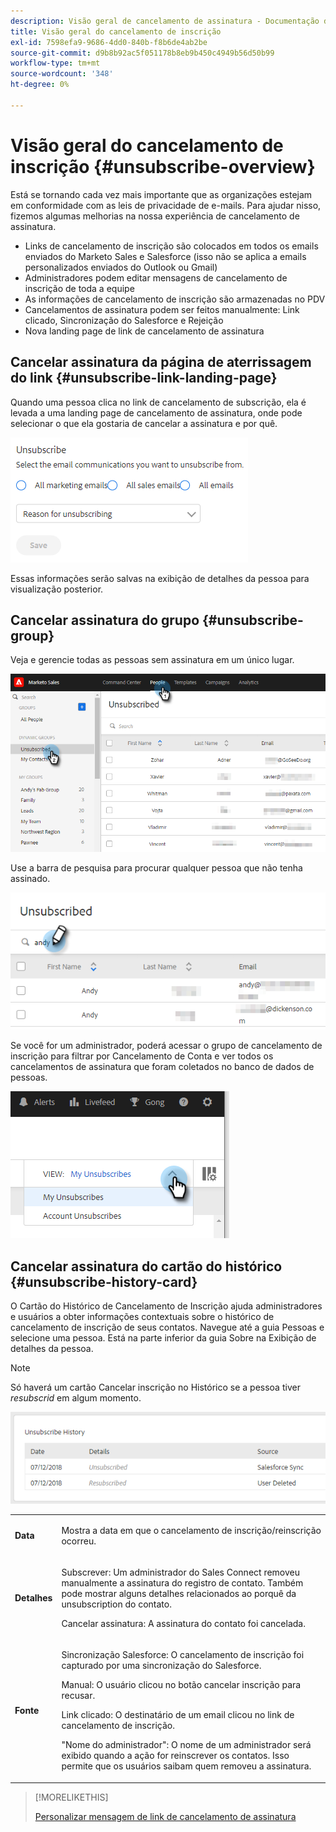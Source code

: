 ```yaml
---
description: Visão geral de cancelamento de assinatura - Documentação do Marketo - Documentação do produto
title: Visão geral do cancelamento de inscrição
exl-id: 7598efa9-9686-4dd0-840b-f8b6de4ab2be
source-git-commit: d9b8b92ac5f051178b8eb9b450c4949b56d50b99
workflow-type: tm+mt
source-wordcount: '348'
ht-degree: 0%

---
```


# Visão geral do cancelamento de inscrição {#unsubscribe-overview}

Está se tornando cada vez mais importante que as organizações estejam em conformidade com as leis de privacidade de e-mails. Para ajudar nisso, fizemos algumas melhorias na nossa experiência de cancelamento de assinatura.

* Links de cancelamento de inscrição são colocados em todos os emails enviados do Marketo Sales e Salesforce (isso não se aplica a emails personalizados enviados do Outlook ou Gmail)
* Administradores podem editar mensagens de cancelamento de inscrição de toda a equipe
* As informações de cancelamento de inscrição são armazenadas no PDV
* Cancelamentos de assinatura podem ser feitos manualmente: Link clicado, Sincronização do Salesforce e Rejeição
* Nova landing page de link de cancelamento de assinatura

## Cancelar assinatura da página de aterrissagem do link {#unsubscribe-link-landing-page}

Quando uma pessoa clica no link de cancelamento de subscrição, ela é levada a uma landing page de cancelamento de assinatura, onde pode selecionar o que ela gostaria de cancelar a assinatura e por quê.

![](assets/unsubscribe-overview-1.png)

Essas informações serão salvas na exibição de detalhes da pessoa para visualização posterior.

## Cancelar assinatura do grupo {#unsubscribe-group}

Veja e gerencie todas as pessoas sem assinatura em um único lugar.

![](assets/unsubscribe-overview-2.png)

Use a barra de pesquisa para procurar qualquer pessoa que não tenha assinado.

![](assets/unsubscribe-overview-3.png)

Se você for um administrador, poderá acessar o grupo de cancelamento de inscrição para filtrar por Cancelamento de Conta e ver todos os cancelamentos de assinatura que foram coletados no banco de dados de pessoas.

![](assets/unsubscribe-overview-4.png)

## Cancelar assinatura do cartão do histórico {#unsubscribe-history-card}

O Cartão do Histórico de Cancelamento de Inscrição ajuda administradores e usuários a obter informações contextuais sobre o histórico de cancelamento de inscrição de seus contatos. Navegue até a guia Pessoas e selecione uma pessoa. Está na parte inferior da guia Sobre na Exibição de detalhes da pessoa.

>[!NOTE]
>
>Só haverá um cartão Cancelar inscrição no Histórico se a pessoa tiver _resubscrid_ em algum momento.

![](assets/unsubscribe-overview-5.png)

<table> 
 <colgroup> 
  <col> 
  <col> 
 </colgroup> 
 <tbody> 
  <tr> 
   <td><strong>Data</strong></td> 
   <td><p>Mostra a data em que o cancelamento de inscrição/reinscrição ocorreu.</p></td> 
  </tr> 
  <tr> 
   <td><strong>Detalhes</strong></td> 
   <td><p>Subscrever: Um administrador do Sales Connect removeu manualmente a assinatura do registro de contato. Também pode mostrar alguns detalhes relacionados ao porquê da unsubscription do contato.</p><p>Cancelar assinatura: A assinatura do contato foi cancelada.</p></td> 
  </tr> 
  <tr> 
   <td><strong>Fonte</strong></td> 
   <td><p>Sincronização Salesforce: O cancelamento de inscrição foi capturado por uma sincronização do Salesforce.</p><p>Manual: O usuário clicou no botão cancelar inscrição para recusar.</p><p>Link clicado: O destinatário de um email clicou no link de cancelamento de inscrição.</p><p>"Nome do administrador": O nome de um administrador será exibido quando a ação for reinscrever os contatos. Isso permite que os usuários saibam quem removeu a assinatura.</p></td> 
  </tr> 
 </tbody> 
</table>

>[!MORELIKETHIS]
>
>[Personalizar mensagem de link de cancelamento de assinatura](/help/marketo/product-docs/marketo-sales-insight/actions/email/unsubscribes/customize-unsubscribe-link-message.md)
